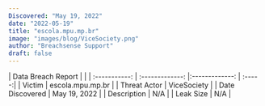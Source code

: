 ```yaml
---
Discovered: "May 19, 2022"
date: "2022-05-19"
title: "escola.mpu.mp.br"
image: "images/blog/ViceSociety.png"
author: "Breachsense Support"
draft: false
---
```


| Data Breach Report         |              | 
| :-----------: | :-------------:   |:-------------:    | :-----:|
| Victim    | escola.mpu.mp.br      | 
| Threat Actor    | ViceSociety      | 
| Date Discovered    | May 19, 2022      | 
| Description    | N/A      | 
| Leak Size    | N/A      | 

